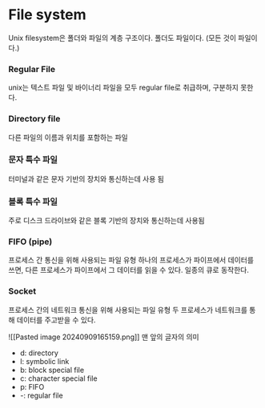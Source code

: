 # File system
Unix filesystem은 폴더와 파일의 계층 구조이다.
폴더도 파일이다. (모든 것이 파일이다.)

### Regular File
unix는 텍스트 파일 및 바이너리 파일을 모두 regular file로 취급하며, 구분하지 못한다.
### Directory file
다른 파일의 이름과 위치를 포함하는 파일
### 문자 특수 파일
터미널과 같은 문자 기반의 장치와 통신하는데 사용 됨
### 블록 특수 파일
주로 디스크 드라이브와 같은 블록 기반의 장치와 통신하는데 사용됨
### FIFO (pipe)
프로세스 간 통신을 위해 사용되는 파일 유형
하나의 프로세스가 파이프에서 데이터를 쓰면, 다른 프로세스가 파이프에서 그 데이터를 읽을 수 있다.
일종의 큐로 동작한다.
### Socket
프로세스 간의 네트워크 통신을 위해 사용되는 파일 유형
두 프로세스가 네트워크를 통해 데이터를 주고받을 수 있다.

![[Pasted image 20240909165159.png]]
맨 앞의 글자의 의미
- d: directory
- l: symbolic link
- b: block special file
- c: character special file
- p: FIFO
- -: regular file

